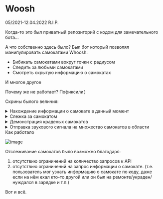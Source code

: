 # Woosh
05/2021-12.04.2022 R.I.P.

Когда-то это был приватный репозиторий с кодом для замечательного бота... 

А что собственно здесь было?
Был бот который позволял манипулировать самокатами Whoosh:
- Бибикать самокатами вокруг точки с радиусом
- Следить за любыми самокатами
- Смотреть скрытую информацию о самокатах


И многое другое


Почему же не работает? Пофиксили(

Скрины былого величия:
<details>
  <summary>Нахождение информации о самокате в данный момент </summary>
  
  ![image](https://user-images.githubusercontent.com/48181730/165542466-dfc13e0d-9928-4b79-a138-7aa14eb8b53f.png)
  После нажатия "MoreInfo"

  ![image](https://user-images.githubusercontent.com/48181730/165548678-65678abd-0449-42e9-891b-1cde7f698987.png)
  
</details>

<details>
  <summary>Слежка за самокатом </summary>
  
  Бот выдавал карту перемещения самоката за последние n секунд в виде html файла.
  ![image](https://user-images.githubusercontent.com/48181730/165602447-57ba0da6-8226-40a3-9f87-6024fe1c667e.png)
  ![image](https://user-images.githubusercontent.com/48181730/165602499-7fcc2aca-e932-4850-9a57-075f8b4f5662.png)
  
</details>
<details>
  <summary>Демонстрация краденых самокатов</summary>
  
  ![image](https://user-images.githubusercontent.com/48181730/165603093-b9d9f73f-2705-40d6-86b7-2eff400ef96e.png)
  ![image](https://user-images.githubusercontent.com/48181730/165603332-36e85cce-1b5a-4f5b-983e-3cf4559052ef.png)

  
  
</details>
<details>
  <summary>Отправка звукового сигнала на множество самокатов в области</summary>
  
  ![image](https://user-images.githubusercontent.com/48181730/165603929-59579d30-4477-4759-97aa-a5b701317a3e.png)
  К сожалению видео с результатами после этой команды не осталось, но есть и другие
  Вот например:

  https://user-images.githubusercontent.com/48181730/165604530-9925fa09-6ff3-416b-a719-00b33421e2c6.mp4


  
</details>
Как работало

![image](https://user-images.githubusercontent.com/48181730/165612067-a6fe8805-7b3e-4dee-9117-3e7eeb6ee5c4.png)

Отслеживание самокатов было возможно благодаря:
1. отсутствию ограничений на количество запросов к API
2. отсутствию ограничений на запрос информации о самокате. (т.е. пользователь мог узнать информацию о самокате по коду, даже если на нём ехал кто-то другой или он был на ремонте/украден/нуждался в зарядке и т.п.)

Вот и всё.
